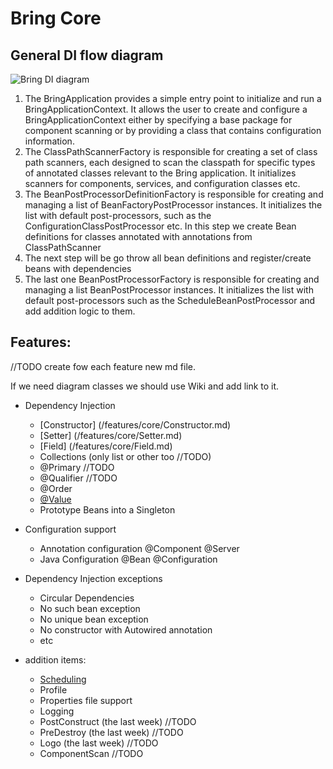 # Bring Core

## General DI flow diagram

![Bring DI diagram](https://github.com/YevgenDemoTestOrganization/bring/assets/73576438/0e8d074a-3d49-4099-bf8e-68b029056cce)

1. The BringApplication provides a simple entry point to initialize and run a BringApplicationContext.
   It allows the user to create and configure a BringApplicationContext either by specifying a base package for component scanning or by providing a class that contains configuration information.
2. The ClassPathScannerFactory is responsible for creating a set of class path scanners, each designed to scan the classpath for specific types of annotated classes relevant to the Bring application. It initializes scanners for components, services, and configuration classes etc.
3. The BeanPostProcessorDefinitionFactory is responsible for creating and managing a list of BeanFactoryPostProcessor instances. It initializes the list with default post-processors, such as the ConfigurationClassPostProcessor etc. In this step we create Bean definitions for classes annotated with annotations from ClassPathScanner
4. The next step will be go throw all bean definitions and register/create beans with dependencies
5. The last one BeanPostProcessorFactory is responsible for creating and managing a list BeanPostProcessor instances. 
It initializes the list with default post-processors such as the ScheduleBeanPostProcessor and add addition logic to them.


## Features:

//TODO create fow each feature new md file.

If we need diagram classes we should use Wiki and add link to it.

 - Dependency Injection
   - [Constructor] (/features/core/Constructor.md)
   - [Setter] (/features/core/Setter.md)
   - [Field] (/features/core/Field.md)
   - Collections (only list or other too //TODO)
   - @Primary //TODO
   - @Qualifier //TODO
   - @Order
   - [@Value](/features/core/Value.md)
   - Prototype Beans into a Singleton


 - Configuration support
   - Annotation configuration @Component @Server
   - Java Configuration @Bean @Configuration


- Dependency Injection exceptions
  - Circular Dependencies
  - No such bean exception
  - No unique bean exception
  - No constructor with Autowired annotation
  - etc


- addition items:
  - [Scheduling](/features/core/Scheduling.md)
  - Profile
  - Properties file support
  - Logging
  - PostConstruct (the last week)  //TODO
  - PreDestroy (the last week)  //TODO
  - Logo  (the last week) //TODO
  - ComponentScan  //TODO